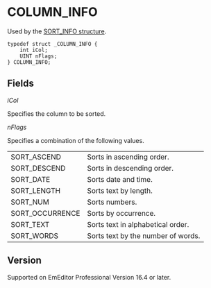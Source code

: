 # COLUMN\_INFO

Used by the [SORT\_INFO structure](sort_info).

```
typedef struct _COLUMN_INFO {
	int iCol;
	UINT nFlags;
} COLUMN_INFO;
```

## Fields

_iCol_

Specifies the column to be sorted.

_nFlags_

Specifies a combination of the following values.

|     |     |
| --- | --- |
| SORT\_ASCEND | Sorts in ascending order. |
| SORT\_DESCEND | Sorts in descending order. |
| SORT\_DATE | Sorts date and time. |
| SORT\_LENGTH | Sorts text by length. |
| SORT\_NUM | Sorts numbers. |
| SORT\_OCCURRENCE | Sorts by occurrence. |
| SORT\_TEXT | Sorts text in alphabetical order. |
| SORT\_WORDS | Sorts text by the number of words. |

## Version

Supported on EmEditor Professional Version 16.4 or later.
